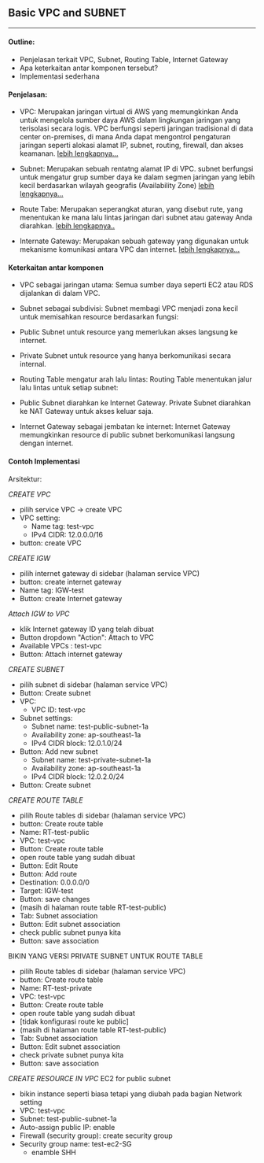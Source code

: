 ## Basic VPC and SUBNET

---

#### Outline:

- Penjelasan terkait VPC, Subnet, Routing Table, Internet Gateway
- Apa keterkaitan antar komponen tersebut?
- Implementasi sederhana

#### Penjelasan:

- VPC: Merupakan jaringan virtual di AWS yang memungkinkan Anda untuk mengelola sumber daya AWS dalam lingkungan jaringan yang terisolasi secara logis. VPC berfungsi seperti jaringan tradisional di data center on-premises, di mana Anda dapat mengontrol pengaturan jaringan seperti alokasi alamat IP, subnet, routing, firewall, dan akses keamanan. [lebih lengkapnya...](https://docs.aws.amazon.com/id_id/vpc/latest/userguide/what-is-amazon-vpc.html)
  <br>

- Subnet: Merupakan sebuah rentatng alamat IP di VPC. subnet berfungsi untuk mengatur grup sumber daya ke dalam segmen jaringan yang lebih kecil berdasarkan wilayah geografis (Availability Zone) [lebih lengkapnya...](https://docs.aws.amazon.com/id_id/vpc/latest/userguide/configure-subnets.html)
  <br>
- Route Tabe: Merupakan seperangkat aturan, yang disebut rute, yang menentukan ke mana lalu lintas jaringan dari subnet atau gateway Anda diarahkan. [lebih lengkapnya..](https://docs.aws.amazon.com/id_id/vpc/latest/userguide/VPC_Route_Tables.html)
  <br>
- Internate Gateway: Merupakan sebuah gateway yang digunakan untuk mekanisme komunikasi antara VPC dan internet. [lebih lengkapnya...](https://docs.aws.amazon.com/id_id/vpc/latest/userguide/VPC_Internet_Gateway.html)

#### Keterkaitan antar komponen

- VPC sebagai jaringan utama:
  Semua sumber daya seperti EC2 atau RDS dijalankan di dalam VPC.

- Subnet sebagai subdivisi:
  Subnet membagi VPC menjadi zona kecil untuk memisahkan resource berdasarkan fungsi:
- Public Subnet untuk resource yang memerlukan akses langsung ke internet.
- Private Subnet untuk resource yang hanya berkomunikasi secara internal.
- Routing Table mengatur arah lalu lintas:
  Routing Table menentukan jalur lalu lintas untuk setiap subnet:
- Public Subnet diarahkan ke Internet Gateway.
  Private Subnet diarahkan ke NAT Gateway untuk akses keluar saja.
- Internet Gateway sebagai jembatan ke internet:
  Internet Gateway memungkinkan resource di public subnet berkomunikasi langsung dengan internet.

#### Contoh Implementasi

Arsitektur:

<!-- <img src="./img/02-aws-basic-vpc.drawio.png" alt="Deskripsi Gambar" width="600"> -->

_CREATE VPC_

- pilih service VPC -> create VPC
- VPC setting:
  - Name tag: test-vpc
  - IPv4 CIDR: 12.0.0.0/16
- button: create VPC

_CREATE IGW_

- pilih internet gateway di sidebar (halaman service VPC)
- button: create internet gateway
- Name tag: IGW-test
- Button: create Internet gateway

_Attach IGW to VPC_

- klik Internet gateway ID yang telah dibuat
- Button dropdown "Action": Attach to VPC
- Available VPCs : test-vpc
- Button: Attach internet gateway

_CREATE SUBNET_

- pilih subnet di sidebar (halaman service VPC)
- Button: Create subnet
- VPC:
  - VPC ID: test-vpc
- Subnet settings:
  - Subnet name: test-public-subnet-1a
  - Availability zone: ap-southeast-1a
  - IPv4 CIDR block: 12.0.1.0/24
- Button: Add new subnet
  - Subnet name: test-private-subnet-1a
  - Availability zone: ap-southeast-1a
  - IPv4 CIDR block: 12.0.2.0/24
- Button: Create subnet

_CREATE ROUTE TABLE_

- pilih Route tables di sidebar (halaman service VPC)
- button: Create route table
- Name: RT-test-public
- VPC: test-vpc
- Button: Create route table
- open route table yang sudah dibuat
- Button: Edit Route
- Button: Add route
- Destination: 0.0.0.0/0
- Target: IGW-test
- Button: save changes
- (masih di halaman route table RT-test-public)
- Tab: Subnet association
- Button: Edit subnet association
- check public subnet punya kita
- Button: save association

BIKIN YANG VERSI PRIVATE SUBNET UNTUK ROUTE TABLE

- pilih Route tables di sidebar (halaman service VPC)
- button: Create route table
- Name: RT-test-private
- VPC: test-vpc
- Button: Create route table
- open route table yang sudah dibuat
- [tidak konfigurasi route ke public]
- (masih di halaman route table RT-test-public)
- Tab: Subnet association
- Button: Edit subnet association
- check private subnet punya kita
- Button: save association

_CREATE RESOURCE IN VPC_
EC2 for public subnet

- bikin instance seperti biasa tetapi yang diubah pada bagian Network setting
- VPC: test-vpc
- Subnet: test-public-subnet-1a
- Auto-assign public IP: enable
- Firewall (security group): create security group
- Security group name: test-ec2-SG
  - enamble SHH
